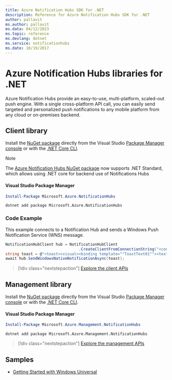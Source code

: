 ```yaml
---
title: Azure Notification Hubs SDK for .NET
description: Reference for Azure Notification Hubs SDK for .NET
author: pallavit
ms.author: pallavit
ms.data: 04/12/2023
ms.topic: reference
ms.devlang: dotnet
ms.service: notificationhubs
ms.date: 10/19/2017
---
```

# Azure Notification Hubs libraries for .NET

Azure Notification Hubs provide an easy-to-use, multi-platform, scaled-out push engine. With a single cross-platform API call, you can easily send targeted and personalized push notifications to any mobile platform from any cloud or on-premises backend.

## Client library

Install the [NuGet package](https://www.nuget.org/packages/Microsoft.Azure.NotificationHubs) directly from the Visual Studio [Package Manager console][PackageManager] or with the [.NET Core CLI][DotNetCLI].

> [!NOTE]
> The [Azure Notification Hubs NuGet package](https://www.nuget.org/packages/Microsoft.Azure.NotificationHubs) now supports .NET Standard, which allows using .NET core for backend use of Notifications Hubs

#### Visual Studio Package Manager

```powershell
Install-Package Microsoft.Azure.NotificationHubs
```

```dotnetcli
dotnet add package Microsoft.Azure.NotificationHubs
```

### Code Example

This example connects to a Notification Hub and sends a Windows Push Notification Service (WNS) message.

```csharp
NotificationHubClient hub = NotificationHubClient
                                .CreateClientFromConnectionString("<connection string with full access>", "<hub name>");
string toast = @"<toast><visual><binding template=""ToastText01""><text id=""1"">Hello from a .NET App!</text></binding></visual></toast>";
await hub.SendWindowsNativeNotificationAsync(toast);
```

> [!div class="nextstepaction"]
> [Explore the client APIs](/dotnet/api/overview/azure/notificationhubs/client)

## Management library

Install the [NuGet package](https://www.nuget.org/packages/Microsoft.Azure.Management.NotificationHubs) directly from the Visual Studio [Package Manager console][PackageManager] or with the [.NET Core CLI][DotNetCLI].

#### Visual Studio Package Manager

```powershell
Install-Package Microsoft.Azure.Management.NotificationHubs
```

```dotnetcli
dotnet add package Microsoft.Azure.Management.NotificationHubs
```

> [!div class="nextstepaction"]
> [Explore the management APIs](/dotnet/api/overview/azure/notificationhubs/management)

## Samples

- [Getting Started with Windows Universal](https://github.com/Azure/azure-notificationhubs-samples/tree/master/dotnet/GetStartedWindowsUniversal)

[PackageManager]: https://docs.microsoft.com/nuget/tools/package-manager-console
[DotNetCLI]: https://docs.microsoft.com/dotnet/core/tools/dotnet-add-package